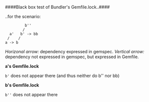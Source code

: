 
####Black box test of Bundler's Gemfile.lock..####

..for the scenario:
```
         b''
        /
  a'   b' -> bb
 /    /
a -> b
```

*Horizonal arrow:* dependency expressed in gemspec.
*Vertical arrow:* dependency not expressed in gemspec, but expressed in Gemfile.

**a's Gemfile.lock**

```b'``` does not appear there (and thus neither do b'' nor bb)

**b's Gemfile.lock**

```b''``` does not appear there
